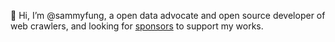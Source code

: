 👋 Hi, I’m @sammyfung, a open data advocate and open source developer of web crawlers, and looking for [sponsors](https://github.com/sponsors/sammyfung) to support my works.
